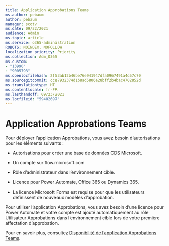 ```yaml
---
title: Application Approbations Teams
ms.author: pebaum
author: pebaum
manager: scotv
ms.date: 09/22/2021
audience: Admin
ms.topic: article
ms.service: o365-administration
ROBOTS: NOINDEX, NOFOLLOW
localization_priority: Priority
ms.collection: Adm_O365
ms.custom:
- "13990"
- "9005793"
ms.openlocfilehash: 2f53ab12b46be76e941947dfa0967491a4d57c70
ms.sourcegitcommit: cce7932374d1b8ad5806a28bff2b4bac4702852d
ms.translationtype: HT
ms.contentlocale: fr-FR
ms.lasthandoff: 09/23/2021
ms.locfileid: "59482697"
---
```

# <a name="teams-approvals-app"></a>Application Approbations Teams

Pour déployer l’application Approbations, vous avez besoin d’autorisations pour les éléments suivants :

- Autorisations pour créer une base de données CDS Microsoft.

- Un compte sur flow.microsoft.com

- Rôle d’administrateur dans l’environnement cible.

- Licence pour Power Automate, Office 365 ou Dynamics 365.

- La licence Microsoft Forms est requise pour que les utilisateurs définissent de nouveaux modèles d’approbation.

Pour utiliser l’application Approbations, vous avez besoin d’une licence pour Power Automate et votre compte est ajouté automatiquement au rôle Utilisateur Approbations dans l’environnement cible lors de votre première affectation d’approbation.

Pour en savoir plus, consultez [Disponibilité de l’application Approbations Teams](https://docs.microsoft.com/microsoftteams/approval-admin).